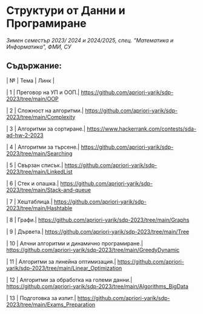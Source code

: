 # Структури от Данни и Програмиране
*Зимен семестър 2023/ 2024 и 2024/2025, спец. "Математика и Информатика", ФМИ, СУ*
## Съдържание:


| № |   Тема   | Линк |

| 1 | Преговор на УП и ООП.| https://github.com/apriori-yarik/sdp-2023/tree/main/OOP 

| 2 | Сложност на алгоритми.| https://github.com/apriori-yarik/sdp-2023/tree/main/Complexity

| 3 | Алгоритми за сортиране.| https://www.hackerrank.com/contests/sda-ad-hw-2-2023  

| 4 | Алгоритми за търсене.| https://github.com/apriori-yarik/sdp-2023/tree/main/Searching           

| 5 | Свързан списък.| https://github.com/apriori-yarik/sdp-2023/tree/main/LinkedList      

| 6 | Стек и опашка.| https://github.com/apriori-yarik/sdp-2023/tree/main/Stack-and-queue 

| 7 | Хештаблица.| https://github.com/apriori-yarik/sdp-2023/tree/main/Hashtable   

| 8 | Графи.| https://github.com/apriori-yarik/sdp-2023/tree/main/Graphs

| 9 | Дървета.| https://github.com/apriori-yarik/sdp-2023/tree/main/Tree   

| 10 | Алчни алгоритми и динамично програмиране.| https://github.com/apriori-yarik/sdp-2023/tree/main/GreedyDynamic

| 11 | Алгоритми за линейна оптимизация.|
https://github.com/apriori-yarik/sdp-2023/tree/main/Linear_Optimization

| 12 | Алгоритми за обработка на големи данни.|
https://github.com/apriori-yarik/sdp-2023/tree/main/Algorithms_BigData

| 13 | Подготовка за изпит.| https://github.com/apriori-yarik/sdp-2023/tree/main/Exams_Preparation                                    


    
